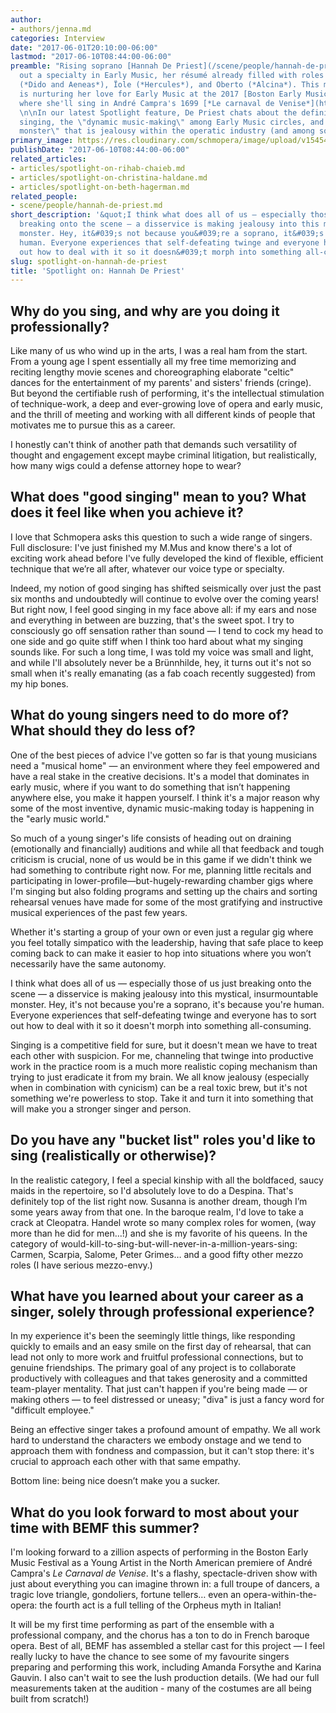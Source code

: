 ```yaml
---
author:
- authors/jenna.md
categories: Interview
date: "2017-06-01T20:10:00-06:00"
lastmod: "2017-06-10T08:44:00-06:00"
preamble: "Rising soprano [Hannah De Priest](/scene/people/hannah-de-priest/) is carving
  out a specialty in Early Music, her résumé already filled with roles like Belinda
  (*Dido and Aeneas*), Ïole (*Hercules*), and Oberto (*Alcina*). This month, De Priest
  is nurturing her love for Early Music at the 2017 [Boston Early Music Festival](http://www.bemf.org/pages/fest/festOpera.htm),
  where she'll sing in André Campra's 1699 [*Le carnaval de Venise*](http://www.bemf.org/pages/fest/opera_centerpiece.htm).
  \n\nIn our latest Spotlight feature, De Priest chats about the definition of good
  singing, the \"dynamic music-making\" among Early Music circles, and the \"insurmountable
  monster\" that is jealousy within the operatic industry (and among sopranos)."
primary_image: https://res.cloudinary.com/schmopera/image/upload/v1545409169/media/webhook-uploads/1496369076875/2017-06-01---Hanna-De-Priest---square.jpg.jpg
publishDate: "2017-06-10T08:44:00-06:00"
related_articles:
- articles/spotlight-on-rihab-chaieb.md
- articles/spotlight-on-christina-haldane.md
- articles/spotlight-on-beth-hagerman.md
related_people:
- scene/people/hannah-de-priest.md
short_description: '&quot;I think what does all of us — especially those of us just
  breaking onto the scene — a disservice is making jealousy into this mystical, insurmountable
  monster. Hey, it&#039;s not because you&#039;re a soprano, it&#039;s because you&#039;re
  human. Everyone experiences that self-defeating twinge and everyone has to sort
  out how to deal with it so it doesn&#039;t morph into something all-consuming.&quot;'
slug: spotlight-on-hannah-de-priest
title: 'Spotlight on: Hannah De Priest'
---
```


## Why do you sing, and why are you doing it professionally?

Like many of us who wind up in the arts, I was a real ham from the start. From a young age I spent essentially all my free time memorizing and reciting lengthy movie scenes and choreographing elaborate "celtic" dances for the entertainment of my parents' and sisters' friends (cringe). But beyond the certifiable rush of performing, it's the intellectual stimulation of technique-work, a deep and ever-growing love of opera and early music, and the thrill of meeting and working with all different kinds of people that motivates me to pursue this as a career. 

I honestly can't think of another path that demands such versatility of thought and engagement except maybe criminal litigation, but realistically, how many wigs could a defense attorney hope to wear?

## What does "good singing" mean to you? What does it feel like when you achieve it?

I love that Schmopera asks this question to such a wide range of singers. Full disclosure: I've just finished my M.Mus and know there's a lot of exciting work ahead before I've fully developed the kind of flexible, efficient technique that we’re all after, whatever our voice type or specialty. 

Indeed, my notion of good singing has shifted seismically over just the past six months and undoubtedly will continue to evolve over the coming years! But right now, I feel good singing in my face above all: if my ears and nose and everything in between are buzzing, that's the sweet spot. I try to consciously go off sensation rather than sound — I tend to cock my head to one side and go quite stiff when I think too hard about what my singing sounds like. For such a long time, I was told my voice was small and light, and while I'll absolutely never be a Brünnhilde, hey, it turns out it's not so small when it's really emanating (as a fab coach recently suggested) from my hip bones.

## What do young singers need to do more of? What should they do less of?

One of the best pieces of advice I've gotten so far is that young musicians need a "musical home" — an environment where they feel empowered and have a real stake in the creative decisions. It's a model that dominates in early music, where if you want to do something that isn’t happening anywhere else, you make it happen yourself. I think it's a major reason why some of the most inventive, dynamic music-making today is happening in the "early music world." 

So much of a young singer's life consists of heading out on draining (emotionally and financially) auditions and while all that feedback and tough criticism is crucial, none of us would be in this game if we didn't think we had something to contribute right now. For me, planning little recitals and participating in lower-profile—but-hugely-rewarding chamber gigs where I'm singing but also folding programs and setting up the chairs and sorting rehearsal venues have made for some of the most gratifying and instructive musical experiences of the past few years. 

Whether it's starting a group of your own or even just a regular gig where you feel totally simpatico with the leadership, having that safe place to keep coming back to can make it easier to hop into situations where you won’t necessarily have the same autonomy.

I think what does all of us — especially those of us just breaking onto the scene — a disservice is making jealousy into this mystical, insurmountable monster. Hey, it's not because you're a soprano, it's because you're human. Everyone experiences that self-defeating twinge and everyone has to sort out how to deal with it so it doesn't morph into something all-consuming. 

Singing is a competitive field for sure, but it doesn't mean we have to treat each other with suspicion. For me, channeling that twinge into productive work in the practice room is a much more realistic coping mechanism than trying to just eradicate it from my brain. We all know jealousy (especially when in combination with cynicism) can be a real toxic brew, but it's not something we're powerless to stop. Take it and turn it into something that will make you a stronger singer and person. 

## Do you have any "bucket list" roles you'd like to sing (realistically or otherwise)?

In the realistic category, I feel a special kinship with all the boldfaced, saucy maids in the repertoire, so I'd absolutely love to do a Despina. That's definitely top of the list right now. Susanna is another dream, though I’m some years away from that one. In the baroque realm, I'd love to take a crack at Cleopatra. Handel wrote so many complex roles for women, (way more than he did for men…!) and she is my favorite of his queens. In the category of would-kill-to-sing-but-will-never-in-a-million-years-sing: Carmen, Scarpia, Salome, Peter Grimes… and a good fifty other mezzo roles (I have serious mezzo-envy.)

## What have you learned about your career as a singer, solely through professional experience?

In my experience it's been the seemingly little things, like responding quickly to emails and an easy smile on the first day of rehearsal, that can lead not only to more work and fruitful professional connections, but to genuine friendships. The primary goal of any project is to collaborate productively with colleagues and that takes generosity and a committed team-player mentality. That just can't happen if you're being made — or making others — to feel distressed or uneasy; "diva" is just a fancy word for "difficult employee." 

Being an effective singer takes a profound amount of empathy. We all work hard to understand the characters we embody onstage and we tend to approach them with fondness and compassion, but it can't stop there: it's crucial to approach each other with that same empathy. 

Bottom line: being nice doesn’t make you a sucker.

## What do you look forward to most about your time with BEMF this summer?

I'm looking forward to a zillion aspects of performing in the Boston Early Music Festival as a Young Artist in the North American premiere of André Campra's *Le Carnaval de Venise*. It's a flashy, spectacle-driven show with just about everything you can imagine thrown in: a full troupe of dancers, a tragic love triangle, gondoliers, fortune tellers… even an opera-within-the-opera: the fourth act is a full telling of the Orpheus myth in Italian! 

It will be my first time performing as part of the ensemble with a professional company, and the chorus has a ton to do in French baroque opera. Best of all, BEMF has assembled a stellar cast for this project — I feel really lucky to have the chance to see some of my favourite singers preparing and performing this work, including Amanda Forsythe and Karina Gauvin. I also can't wait to see the lush production details. (We had our full measurements taken at the audition - many of the costumes are all being built from scratch!) 
